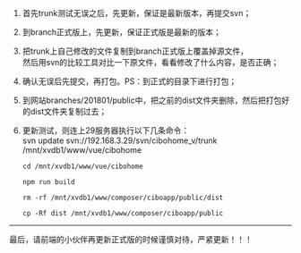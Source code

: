 1. 首先trunk测试无误之后，先更新，保证是最新版本，再提交svn；

2. 到branch正式版上，先更新，保证正式版是最新的版本；

3. 把trunk上自己修改的文件复制到branch正式版上覆盖掉源文件，  
   然后用svn的比较工具对比一下原文件，看看修改了什么内容，是否正确；

4. 确认无误后先提交，再打包。PS：到正式的目录下进行打包；

5. 到网站branches/201801/public中，把之前的dist文件夹删除，然后把打包好的dist文件夹复制过去；

6. 更新测试，则连上29服务器执行以下几条命令：   
   svn update svn://192.168.3.29/svn/cibohome\_v/trunk /mnt/xvdb1/www/vue/cibohome

       cd /mnt/xvdb1/www/vue/cibohome

       npm run build

       rm -rf /mnt/xvdb1/www/composer/ciboapp/public/dist

       cp -Rf dist /mnt/xvdb1/www/composer/ciboapp/public

---

最后，请前端的小伙伴再更新正式版的时候谨慎对待，严紧更新！！！

